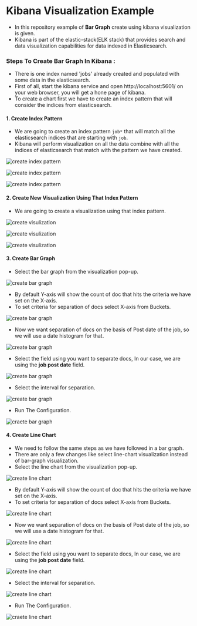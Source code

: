 # Kibana Visualization Example

- In this repository example of **Bar Graph** create using kibana visualization is given.
- Kibana is part of the elastic-stack(ELK stack) that provides search and data visualization capabilities for data indexed in Elasticsearch.


### Steps To Create Bar Graph In Kibana :

- There is one index named 'jobs' already created and populated with some data in the elasticsearch.
- First of all, start the kibana service and open http://localhost:5601/ on your web browser, you will get a hone page of kibana.
- To create a chart first we have to create an index pattern that will consider the indices from elasticsearch.


#### 1. Create Index Pattern

- We are going to create an index pattern `job*` that will match all the elasticsearch indices that are starting with `job`.
- Kibana will perform visualization on all the data combine with all the indices of elasticsearch that match with the pattern we have created.


![create index pattern](/src/assets/home-page.png)

![create index pattern](/src/assets/inex-pattern.png)

![create index pattern](/src/assets/create-pattern.png)

#### 2. Create New Visualization Using That Index Pattern

- We are going to create a visualization using that index pattern.

![create visulization](/src/assets/visulize.png)

![create visulization](/src/assets/select-pattern.png)

![create visulization](/src/assets/create-visulization.png)

#### 3. Create Bar Graph 

- Select the bar graph from the visualization pop-up.

![create bar graph](/src/assets/select-bar-graph.png)

- By default Y-axis will show the count of doc that hits the criteria we have set on the X-axis.
- To set criteria for separation of docs select X-axis from Buckets.

![create bar graph](/src/assets/add-x-axis.png)

- Now we want separation of docs on the basis of Post date of the job, so we will use a date histogram for that.

![create bar graph](/src/assets/select-histogram.png)

- Select the field using you want to separate docs, In our case, we are using the **job post date** field.

![create bar graph](/src/assets/select-field.png)

- Select the interval for separation.

![create bar graph](/src/assets/interval.png)

- Run The Configuration.

![craete bar graph](/src/assets/bar-graph.png)


#### 4. Create Line Chart

- We need to follow the same steps as we have followed in a bar graph.
- There are only a few changes like select line-chart visualization instead of bar-graph visualization.
- Select the line chart from the visualization pop-up.

![create line chart](/src/assets/select-line-chart-graph.png)

- By default Y-axis will show the count of doc that hits the criteria we have set on the X-axis.
- To set criteria for separation of docs select X-axis from Buckets.

![create line chart](/src/assets/add-x-axis.png)

- Now we want separation of docs on the basis of Post date of the job, so we will use a date histogram for that.

![create line chart](/src/assets/select-histogram.png)

- Select the field using you want to separate docs, In our case, we are using the **job post date** field.

![create line chart](/src/assets/select-field.png)

- Select the interval for separation.

![create line chart](/src/assets/interval.png)

- Run The Configuration.

![craete line chart](/src/assets/line-chart.png)
